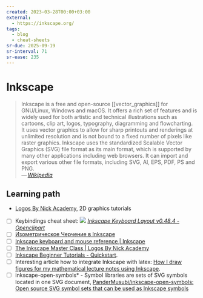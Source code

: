 ```yaml
---
created: 2023-03-28T00:00+03:00
external:
  - https://inkscape.org/
tags:
  - blog
  - cheat-sheets
sr-due: 2025-09-19
sr-interval: 71
sr-ease: 235
---
```


# Inkscape

> Inkscape is a free and open-source [[vector_graphics]] for GNU/Linux, Windows
> and macOS. It offers a rich set of features and is widely used for both
> artistic and technical illustrations such as cartoons, clip art, logos,
> typography, diagramming and flowcharting. It uses vector graphics to allow for
> sharp printouts and renderings at unlimited resolution and is not bound to a
> fixed number of pixels like raster graphics. Inkscape uses the standardized
> Scalable Vector Graphics (SVG) file format as its main format, which is
> supported by many other applications including web browsers. It can import and
> export various other file formats, including SVG, AI, EPS, PDF, PS and PNG.\
> — <cite>[Wikipedia](https://en.wikipedia.org/wiki/Inkscape)</cite>

## Learning path

- [Logos By Nick Academy](https://logosbynick.teachable.com/courses), 2D graphics tutorials
- [ ] Keybindings cheat sheet: ![](img/Inkscape_keyboard_layout_cheat_sheet.svg)
_[Inkscape Keyboard Layout v0.48.4 - Openclipart](https://openclipart.org/detail/188861/inkscape-keyboard-layout-v0484)_
- [ ] [Изометрическое Черчение в Inkscape](https://habr.com/en/articles/722566/)
- [ ] [Inkscape keyboard and mouse reference | Inkscape](https://inkscape.org/doc/keys.html)
- [ ] [The Inkscape Master Class | Logos By Nick Academy](https://logosbynick.teachable.com/courses/enrolled/485218)
- [ ] [Inkscape Beginner Tutorials - Quickstart](https://inkscape.org/gallery/=tutorial/inkscape-beginner-tutorials/).
- [ ] Interesting article how to integrate Inkscape with latex:
      [How I draw figures for my mathematical lecture notes using Inkscape](https://castel.dev/post/lecture-notes-2/).
- [ ] inkscape-open-symbols\* - Symbol libraries are sets of SVG symbols located
      in one SVG document,
      [PanderMusubi/inkscape-open-symbols: Open source SVG symbol sets that can be used as Inkscape symbols](https://github.com/PanderMusubi/inkscape-open-symbols)
